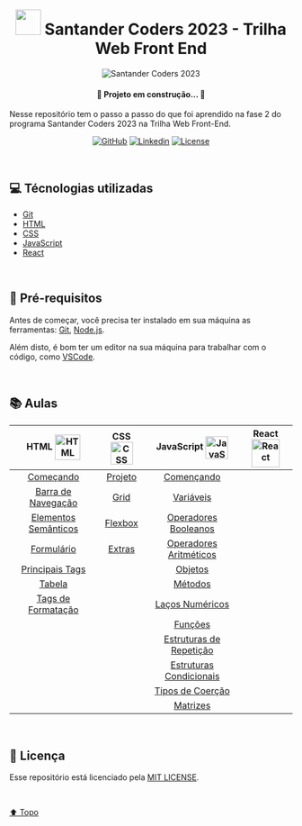 <h1 id="title" align="center">
  <img src="https://logospng.org/download/santander/logo-santander-icon-4096.png" width="45px"/> 
  Santander Coders 2023 - Trilha Web Front End 
</h1>

<div id="cover" align="center">

  ![Santander Coders 2023](https://shre.ink/TjIa "Santander Coders 2023")

</div>

<h4 align="center">🚧 Projeto em construção... 🚧</h4>

<p>Nesse repositório tem o passo a passo do que foi aprendido na fase 2 do programa Santander Coders 2023 na Trilha Web Front-End.</p>

<!-- Shields -->

<div id="shields" align="center">

<!-- Simbolos: https://simpleicons.org/ -->


[![GitHub](https://img.shields.io/badge/GitHub-4fa8fb?style=plastic&logo=github&logoColor=white)](https://github.com/MarinaGV93)
[![Linkedin](https://img.shields.io/badge/Linkedin-4fa8fb?style=plastic&logo=linkedin&logoColor=white)](https://br.linkedin.com/in/marinagvale?trk=public_profile_browsemap)
[![License](https://img.shields.io/badge/License-4fa8fb?style=plastic&logo=cachet&logoColor=white)](https://github.com/MarinaGV93/Santander-Ada/blob/master/LICENSE)
<!--
[![Git](https://img.shields.io/badge/GIT-4fa8fb?style=plastic&logo=git&logoColor=white)](https://developer.mozilla.org/en-US/docs/Glossary/Git)
[![HTML](https://img.shields.io/badge/HTML-4fa8fb?style=plastic&logo=html5&logoColor=white)](https://developer.mozilla.org/pt-BR/docs/Web/HTML)
[![CSS](https://img.shields.io/badge/CSS-4fa8fb?style=plastic&logo=css3&logoColor=white)](https://developer.mozilla.org/pt-BR/docs/Web/CSS)
[![JavaScript](https://img.shields.io/badge/JavaScript-4fa8fb?style=plastic&logo=javascript&logoColor=white)](https://developer.mozilla.org/pt-BR/docs/Web/JavaScript/)
[![React](https://img.shields.io/badge/React-4fa8fb?style=plastic&logo=react&logoColor=white)](https://developer.mozilla.org/en-US/docs/Learn/Tools_and_testing/Client-side_JavaScript_frameworks/React_getting_started)
-->
</div>
<br>

## 💻 Técnologias utilizadas

* [Git]()
* [HTML]()
* [CSS]()
* [JavaScript]()
* [React]()

<br>

## 📝 Pré-requisitos

Antes de começar, você precisa ter instalado em sua máquina as ferramentas:
[Git](https://git-scm.com), [Node.js](https://nodejs.org/en/).

Além disto, é bom ter um editor na sua máquina para trabalhar com o código, como [VSCode](https://code.visualstudio.com/).

<br>

## 📚 Aulas

<!-- Tabela -->

<div id="table" align="center">

| HTML <img src="https://shre.ink/TjIp" alt="HTML" width="45px" align="center"> | CSS <img src="https://shre.ink/Tjy4" alt="CSS" width="40px" align="center"> | JavaScript <img src="https://shre.ink/Tjy0" alt="JavaScript" width="40px" align="center"> | React <img src="https://shre.ink/TjyJ" alt="React" width="50px" align="center"> |
| :----: | :---: | :----------: | :-----: |
| [Começando](https://shre.ink/Tjyw) | [Projeto](https://shre.ink/Tjyp) | [Començando](https://shre.ink/Tjys) | []() |
| [Barra de Navegação](https://shre.ink/TjaY) | [Grid](https://shre.ink/Tja4) | [Variáveis](https://shre.ink/TjaH) | []() |
| [Elementos Semânticos](https://shre.ink/TjaT) | [Flexbox](https://shre.ink/TjaE) | [Operadores Booleanos](https://shre.ink/Tjay) | []() |
| [Formulário](https://shre.ink/Tjai) | [Extras](https://shre.ink/Tjan) | [Operadores Aritméticos](https://shre.ink/TjaC) | []() |
| [Principais Tags](https://shre.ink/Tjaj) | | [Objetos](https://shre.ink/Tja7) | []() |
| [Tabela](https://shre.ink/Tja5) | | [Métodos](https://shre.ink/Tja1) | []() |
| [Tags de Formatação](https://shre.ink/Tjae) | |[Laços Numéricos](https://shre.ink/Tjap) | []() |
| | | [Funções](https://shre.ink/TjNY) | []() |
| | | [Estruturas de Repetição](https://shre.ink/TjNJ) | []() |
| | | [Estruturas Condicionais](https://shre.ink/TjNw) | []() |
| | | [Tipos de Coerção](https://shre.ink/TjNN) | []() |
| | | [Matrizes](https://shre.ink/TjNR) | []() |

</div>
</div>

<br>

## 📃 Licença

<p>

Esse repositório está licenciado pela [MIT LICENSE](https://github.com/MarinaGV93/Santander-Ada/blob/master/LICENSE).

</p>

<br>


[⬆️ Topo](#title)
